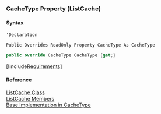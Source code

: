 ﻿### CacheType Property (ListCache)

#### Syntax

```vbnet
'Declaration

Public Overrides ReadOnly Property CacheType As CacheType
```

```csharp
public override CacheType CacheType {get;}
```

[!include[Requirements](../partials/requirements.md)]

#### Reference

[ListCache Class](fcSDK~FChoice.Foundation.Clarify.ListCache.md)  
[ListCache Members](fcSDK~FChoice.Foundation.Clarify.ListCache_members.md)  
[Base Implementation in CacheType](fcSDK~FChoice.Foundation.CacheBase~CacheType.md)